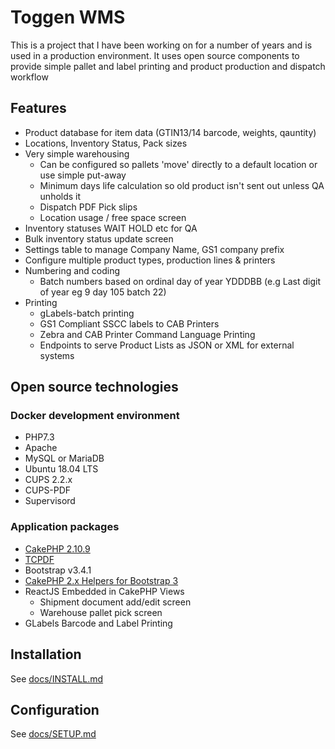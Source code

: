 # Toggen WMS
This is a project that I have been working on for a number of years and is used in a production environment. It uses open source components to provide simple pallet and label printing and product production and dispatch workflow

## Features
* Product database for item data (GTIN13/14 barcode, weights, qauntity)
* Locations, Inventory Status, Pack sizes
* Very simple warehousing
    * Can be configured so pallets 'move' directly to a default location or use simple put-away
    * Minimum days life calculation so old product isn't sent out unless QA unholds it
    * Dispatch PDF Pick slips
    * Location usage / free space screen
* Inventory statuses WAIT HOLD etc for QA
* Bulk inventory status update screen
* Settings table to manage Company Name, GS1 company prefix
* Configure multiple product types, production lines  & printers
* Numbering and coding
    * Batch numbers based on ordinal day of year YDDDBB (e.g Last digit of year eg 9 day 105 batch 22)
* Printing
    * gLabels-batch printing
    * GS1 Compliant SSCC labels to CAB Printers
    * Zebra and CAB Printer Command Language Printing
    * Endpoints to serve Product Lists as JSON or XML for external systems

## Open source technologies
### Docker development environment
* PHP7.3
* Apache
* MySQL or MariaDB
* Ubuntu 18.04 LTS
* CUPS 2.2.x
* CUPS-PDF
* Supervisord

### Application packages
* [CakePHP 2.10.9](https://cakephp.org/)
* [TCPDF](https://tcpdf.org/)
* Bootstrap v3.4.1
* [CakePHP 2.x Helpers for Bootstrap 3](https://github.com/Holt59/cakephp-bootstrap3-helpers)
* ReactJS Embedded in CakePHP Views
    * Shipment document add/edit screen
    * Warehouse pallet pick screen
* GLabels Barcode and Label Printing

## Installation
See [docs/INSTALL.md](docs/INSTALL.md)

## Configuration
See [docs/SETUP.md](docs/SETUP.md)


